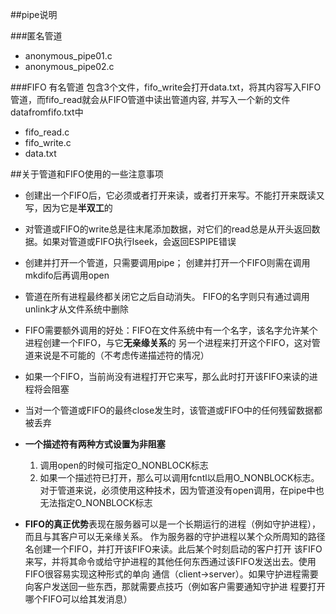 ##pipe说明

###匿名管道
* anonymous_pipe01.c
* anonymous_pipe02.c

###FIFO 有名管道
包含3个文件，fifo\_write会打开data.txt，将其内容写入FIFO管道，而fifo\_read就会从FIFO管道中读出管道内容, 并写入一个新的文件datafromfifo.txt中

* fifo_read.c
* fifo_write.c
* data.txt

##关于管道和FIFO使用的一些注意事项

* 创建出一个FIFO后，它必须或者打开来读，或者打开来写。不能打开来既读又写，因为它是**半双工**的
* 对管道或FIFO的write总是往末尾添加数据，对它们的read总是从开头返回数据。如果对管道或FIFO执行lseek，会返回ESPIPE错误
* 创建并打开一个管道，只需要调用pipe；
  创建并打开一个FIFO则需在调用mkdifo后再调用open
* 管道在所有进程最终都关闭它之后自动消失。
  FIFO的名字则只有通过调用unlink才从文件系统中删除
* FIFO需要额外调用的好处：FIFO在文件系统中有一个名字，该名字允许某个进程创建一个FIFO，与它**无亲缘关系**的  另一个进程来打开这个FIFO，这对管道来说是不可能的（不考虑传递描述符的情况）
* 如果一个FIFO，当前尚没有进程打开它来写，那么此时打开该FIFO来读的进程将会阻塞
* 当对一个管道或FIFO的最终close发生时，该管道或FIFO中的任何残留数据都被丢弃

* **一个描述符有两种方式设置为非阻塞**
  1. 调用open的时候可指定O_NONBLOCK标志
  2. 如果一个描述符已打开，那么可以调用fcntl以启用O\_NONBLOCK标志。对于管道来说，必须使用这种技术，因为管道没有open调用，在pipe中也无法指定O\_NONBLOCK标志

* **FIFO的真正优势**表现在服务器可以是一个长期运行的进程（例如守护进程），而且与其客户可以无亲缘关系。
  作为服务器的守护进程以某个众所周知的路径名创建一个FIFO，并打开该FIFO来读。此后某个时刻启动的客户打开  该FIFO来写，并将其命令或给守护进程的其他任何东西通过该FIFO发送出去。使用FIFO很容易实现这种形式的单向  通信（client->server）。如果守护进程需要向客户发送回一些东西，那就需要点技巧（例如客户需要通知守护进  程要打开哪个FIFO可以给其发消息）
          
